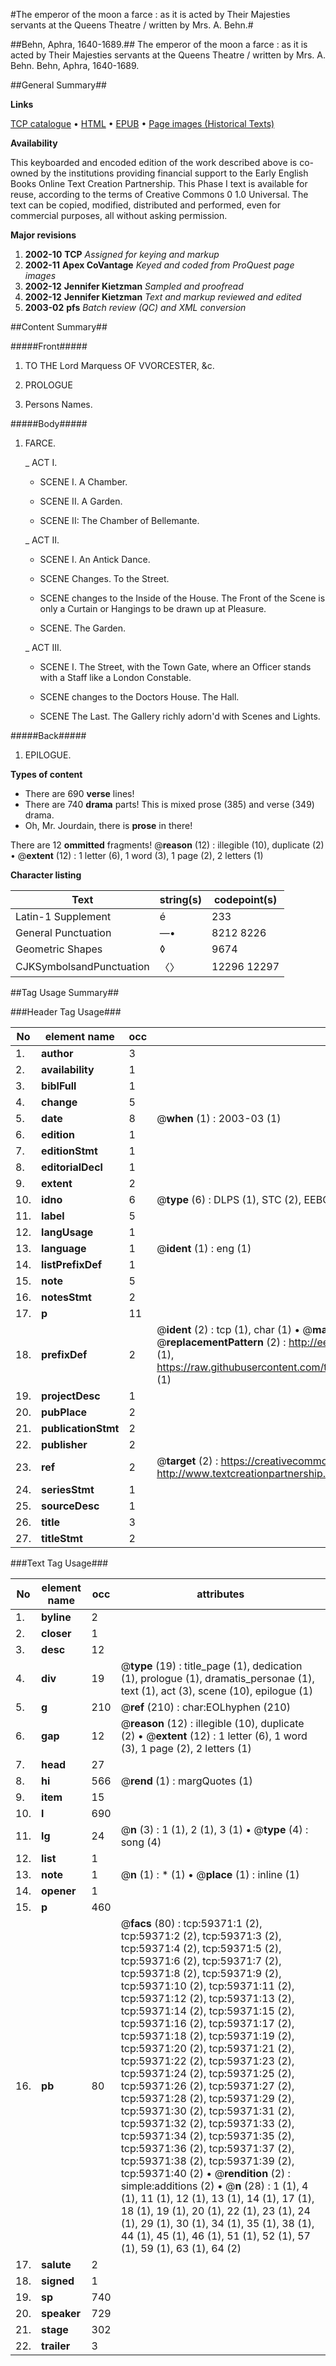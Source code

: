 #The emperor of the moon a farce : as it is acted by Their Majesties servants at the Queens Theatre / written by Mrs. A. Behn.#

##Behn, Aphra, 1640-1689.##
The emperor of the moon a farce : as it is acted by Their Majesties servants at the Queens Theatre / written by Mrs. A. Behn.
Behn, Aphra, 1640-1689.

##General Summary##

**Links**

[TCP catalogue](http://www.ota.ox.ac.uk/tcp/)  • 
[HTML](http://tei.it.ox.ac.uk/tcp/Texts-HTML/free/A27/A27288.html)  • 
[EPUB](http://tei.it.ox.ac.uk/tcp/Texts-EPUB/free/A27/A27288.epub) • 
[Page images (Historical Texts)](https://data.historicaltexts.jisc.ac.uk/view?pubId=eebo-12311349e&pageId=eebo-12311349e-59371-1)

**Availability**

This keyboarded and encoded edition of the
	       work described above is co-owned by the institutions
	       providing financial support to the Early English Books
	       Online Text Creation Partnership. This Phase I text is
	       available for reuse, according to the terms of Creative
	       Commons 0 1.0 Universal. The text can be copied,
	       modified, distributed and performed, even for
	       commercial purposes, all without asking permission.

**Major revisions**

1. __2002-10__ __TCP__ *Assigned for keying and markup*
1. __2002-11__ __Apex CoVantage__ *Keyed and coded from ProQuest page images*
1. __2002-12__ __Jennifer Kietzman__ *Sampled and proofread*
1. __2002-12__ __Jennifer Kietzman__ *Text and markup reviewed and edited*
1. __2003-02__ __pfs__ *Batch review (QC) and XML conversion*

##Content Summary##

#####Front#####

1. TO THE Lord Marquess OF VVORCESTER, &c.

1. PROLOGUE

1. Persons Names.

#####Body#####

1. FARCE.

    _ ACT I.

      * SCENE I. A Chamber.

      * SCENE II. A Garden.

      * SCENE II: The Chamber of Bellemante.

    _ ACT II.

      * SCENE I. An Antick Dance.

      * SCENE Changes. To the Street.

      * SCENE changes to the Inside of the House. The Front of the Scene is only a Curtain or Hangings to be drawn up at Pleasure.

      * SCENE. The Garden.

    _ ACT III.

      * SCENE I. The Street, with the Town Gate, where an Officer stands with a Staff like a London Constable.

      * SCENE changes to the Doctors House. The Hall.

      * SCENE The Last. The Gallery richly adorn'd with Scenes and Lights.

#####Back#####

1. EPILOGUE.

**Types of content**

  * There are 690 **verse** lines!
  * There are 740 **drama** parts! This is mixed prose (385) and verse (349) drama.
  * Oh, Mr. Jourdain, there is **prose** in there!

There are 12 **ommitted** fragments! 
 @__reason__ (12) : illegible (10), duplicate (2)  •  @__extent__ (12) : 1 letter (6), 1 word (3), 1 page (2), 2 letters (1)

**Character listing**


|Text|string(s)|codepoint(s)|
|---|---|---|
|Latin-1 Supplement|é|233|
|General Punctuation|—•|8212 8226|
|Geometric Shapes|◊|9674|
|CJKSymbolsandPunctuation|〈〉|12296 12297|

##Tag Usage Summary##

###Header Tag Usage###

|No|element name|occ|attributes|
|---|---|---|---|
|1.|__author__|3||
|2.|__availability__|1||
|3.|__biblFull__|1||
|4.|__change__|5||
|5.|__date__|8| @__when__ (1) : 2003-03 (1)|
|6.|__edition__|1||
|7.|__editionStmt__|1||
|8.|__editorialDecl__|1||
|9.|__extent__|2||
|10.|__idno__|6| @__type__ (6) : DLPS (1), STC (2), EEBO-CITATION (1), OCLC (1), VID (1)|
|11.|__label__|5||
|12.|__langUsage__|1||
|13.|__language__|1| @__ident__ (1) : eng (1)|
|14.|__listPrefixDef__|1||
|15.|__note__|5||
|16.|__notesStmt__|2||
|17.|__p__|11||
|18.|__prefixDef__|2| @__ident__ (2) : tcp (1), char (1)  •  @__matchPattern__ (2) : ([0-9\-]+):([0-9IVX]+) (1), (.+) (1)  •  @__replacementPattern__ (2) : http://eebo.chadwyck.com/downloadtiff?vid=$1&page=$2 (1), https://raw.githubusercontent.com/textcreationpartnership/Texts/master/tcpchars.xml#$1 (1)|
|19.|__projectDesc__|1||
|20.|__pubPlace__|2||
|21.|__publicationStmt__|2||
|22.|__publisher__|2||
|23.|__ref__|2| @__target__ (2) : https://creativecommons.org/publicdomain/zero/1.0/ (1), http://www.textcreationpartnership.org/docs/. (1)|
|24.|__seriesStmt__|1||
|25.|__sourceDesc__|1||
|26.|__title__|3||
|27.|__titleStmt__|2||


###Text Tag Usage###

|No|element name|occ|attributes|
|---|---|---|---|
|1.|__byline__|2||
|2.|__closer__|1||
|3.|__desc__|12||
|4.|__div__|19| @__type__ (19) : title_page (1), dedication (1), prologue (1), dramatis_personae (1), text (1), act (3), scene (10), epilogue (1)|
|5.|__g__|210| @__ref__ (210) : char:EOLhyphen (210)|
|6.|__gap__|12| @__reason__ (12) : illegible (10), duplicate (2)  •  @__extent__ (12) : 1 letter (6), 1 word (3), 1 page (2), 2 letters (1)|
|7.|__head__|27||
|8.|__hi__|566| @__rend__ (1) : margQuotes (1)|
|9.|__item__|15||
|10.|__l__|690||
|11.|__lg__|24| @__n__ (3) : 1 (1), 2 (1), 3 (1)  •  @__type__ (4) : song (4)|
|12.|__list__|1||
|13.|__note__|1| @__n__ (1) : * (1)  •  @__place__ (1) : inline (1)|
|14.|__opener__|1||
|15.|__p__|460||
|16.|__pb__|80| @__facs__ (80) : tcp:59371:1 (2), tcp:59371:2 (2), tcp:59371:3 (2), tcp:59371:4 (2), tcp:59371:5 (2), tcp:59371:6 (2), tcp:59371:7 (2), tcp:59371:8 (2), tcp:59371:9 (2), tcp:59371:10 (2), tcp:59371:11 (2), tcp:59371:12 (2), tcp:59371:13 (2), tcp:59371:14 (2), tcp:59371:15 (2), tcp:59371:16 (2), tcp:59371:17 (2), tcp:59371:18 (2), tcp:59371:19 (2), tcp:59371:20 (2), tcp:59371:21 (2), tcp:59371:22 (2), tcp:59371:23 (2), tcp:59371:24 (2), tcp:59371:25 (2), tcp:59371:26 (2), tcp:59371:27 (2), tcp:59371:28 (2), tcp:59371:29 (2), tcp:59371:30 (2), tcp:59371:31 (2), tcp:59371:32 (2), tcp:59371:33 (2), tcp:59371:34 (2), tcp:59371:35 (2), tcp:59371:36 (2), tcp:59371:37 (2), tcp:59371:38 (2), tcp:59371:39 (2), tcp:59371:40 (2)  •  @__rendition__ (2) : simple:additions (2)  •  @__n__ (28) : 1 (1), 4 (1), 11 (1), 12 (1), 13 (1), 14 (1), 17 (1), 18 (1), 19 (1), 20 (1), 22 (1), 23 (1), 24 (1), 29 (1), 30 (1), 34 (1), 35 (1), 38 (1), 44 (1), 45 (1), 46 (1), 51 (1), 52 (1), 57 (1), 59 (1), 63 (1), 64 (2)|
|17.|__salute__|2||
|18.|__signed__|1||
|19.|__sp__|740||
|20.|__speaker__|729||
|21.|__stage__|302||
|22.|__trailer__|3||
